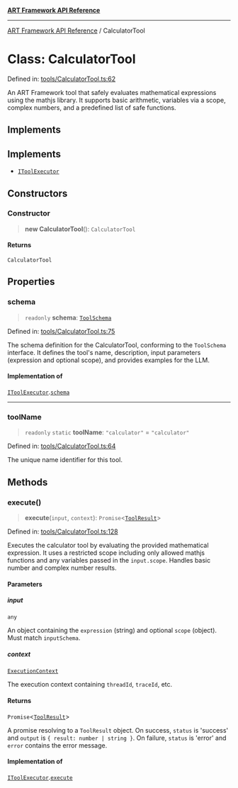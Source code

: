 [**ART Framework API Reference**](../README.md)

***

[ART Framework API Reference](../README.md) / CalculatorTool

# Class: CalculatorTool

Defined in: [tools/CalculatorTool.ts:62](https://github.com/hashangit/ART/blob/9aeffde50e4be3211a0a8aa9df0277bb227606b0/src/tools/CalculatorTool.ts#L62)

An ART Framework tool that safely evaluates mathematical expressions using the mathjs library.
It supports basic arithmetic, variables via a scope, complex numbers, and a predefined list of safe functions.

## Implements

## Implements

- [`IToolExecutor`](../interfaces/IToolExecutor.md)

## Constructors

### Constructor

> **new CalculatorTool**(): `CalculatorTool`

#### Returns

`CalculatorTool`

## Properties

### schema

> `readonly` **schema**: [`ToolSchema`](../interfaces/ToolSchema.md)

Defined in: [tools/CalculatorTool.ts:75](https://github.com/hashangit/ART/blob/9aeffde50e4be3211a0a8aa9df0277bb227606b0/src/tools/CalculatorTool.ts#L75)

The schema definition for the CalculatorTool, conforming to the `ToolSchema` interface.
It defines the tool's name, description, input parameters (expression and optional scope),
and provides examples for the LLM.

#### Implementation of

[`IToolExecutor`](../interfaces/IToolExecutor.md).[`schema`](../interfaces/IToolExecutor.md#schema)

***

### toolName

> `readonly` `static` **toolName**: `"calculator"` = `"calculator"`

Defined in: [tools/CalculatorTool.ts:64](https://github.com/hashangit/ART/blob/9aeffde50e4be3211a0a8aa9df0277bb227606b0/src/tools/CalculatorTool.ts#L64)

The unique name identifier for this tool.

## Methods

### execute()

> **execute**(`input`, `context`): `Promise`\<[`ToolResult`](../interfaces/ToolResult.md)\>

Defined in: [tools/CalculatorTool.ts:128](https://github.com/hashangit/ART/blob/9aeffde50e4be3211a0a8aa9df0277bb227606b0/src/tools/CalculatorTool.ts#L128)

Executes the calculator tool by evaluating the provided mathematical expression.
It uses a restricted scope including only allowed mathjs functions and any variables
passed in the `input.scope`. Handles basic number and complex number results.

#### Parameters

##### input

`any`

An object containing the `expression` (string) and optional `scope` (object). Must match `inputSchema`.

##### context

[`ExecutionContext`](../interfaces/ExecutionContext.md)

The execution context containing `threadId`, `traceId`, etc.

#### Returns

`Promise`\<[`ToolResult`](../interfaces/ToolResult.md)\>

A promise resolving to a `ToolResult` object.
         On success, `status` is 'success' and `output` is `{ result: number | string }`.
         On failure, `status` is 'error' and `error` contains the error message.

#### Implementation of

[`IToolExecutor`](../interfaces/IToolExecutor.md).[`execute`](../interfaces/IToolExecutor.md#execute)
